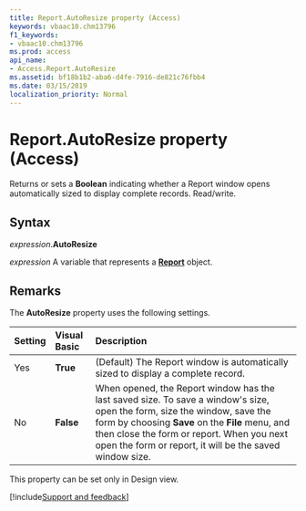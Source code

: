 ```yaml
---
title: Report.AutoResize property (Access)
keywords: vbaac10.chm13796
f1_keywords:
- vbaac10.chm13796
ms.prod: access
api_name:
- Access.Report.AutoResize
ms.assetid: bf18b1b2-aba6-d4fe-7916-de821c76fbb4
ms.date: 03/15/2019
localization_priority: Normal
---
```



# Report.AutoResize property (Access)

Returns or sets a **Boolean** indicating whether a Report window opens automatically sized to display complete records. Read/write.


## Syntax

_expression_.**AutoResize**

_expression_ A variable that represents a **[Report](Access.Report.md)** object.


## Remarks

The **AutoResize** property uses the following settings.

|Setting|Visual Basic|Description|
|:-----|:-----|:-----|
|Yes|**True**|(Default) The Report window is automatically sized to display a complete record.|
|No|**False**|When opened, the Report window has the last saved size. To save a window's size, open the form, size the window, save the form by choosing **Save** on the **File** menu, and then close the form or report. When you next open the form or report, it will be the saved window size.|

This property can be set only in Design view.



[!include[Support and feedback](~/includes/feedback-boilerplate.md)]